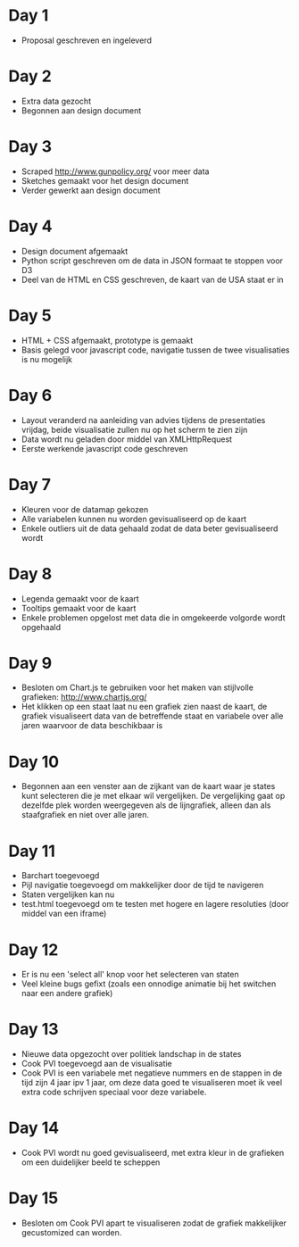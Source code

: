 # Day 1
* Proposal geschreven en ingeleverd

# Day 2
* Extra data gezocht
* Begonnen aan design document

# Day 3
* Scraped http://www.gunpolicy.org/ voor meer data
* Sketches gemaakt voor het design document
* Verder gewerkt aan design document

# Day 4
* Design document afgemaakt
* Python script geschreven om de data in JSON formaat te stoppen voor D3
* Deel van de HTML en CSS geschreven, de kaart van de USA staat er in

# Day 5
* HTML + CSS afgemaakt, prototype is gemaakt
* Basis gelegd voor javascript code, navigatie tussen de twee visualisaties is nu mogelijk

# Day 6
* Layout veranderd na aanleiding van advies tijdens de presentaties vrijdag, beide visualisatie zullen nu op het scherm te zien zijn
* Data wordt nu geladen door middel van XMLHttpRequest
* Eerste werkende javascript code geschreven

# Day 7
* Kleuren voor de datamap gekozen
* Alle variabelen kunnen nu worden gevisualiseerd op de kaart
* Enkele outliers uit de data gehaald zodat de data beter gevisualiseerd wordt

# Day 8
* Legenda gemaakt voor de kaart
* Tooltips gemaakt voor de kaart
* Enkele problemen opgelost met data die in omgekeerde volgorde wordt opgehaald

# Day 9
* Besloten om Chart.js te gebruiken voor het maken van stijlvolle grafieken: http://www.chartjs.org/
* Het klikken op een staat laat nu een grafiek zien naast de kaart, de grafiek visualiseert data van de betreffende staat en variabele over alle jaren waarvoor de data beschikbaar is

# Day 10
* Begonnen aan een venster aan de zijkant van de kaart waar je states kunt selecteren die je met elkaar wil vergelijken. De vergelijking gaat op dezelfde plek worden weergegeven als de lijngrafiek, alleen dan als staafgrafiek en niet over alle jaren.

# Day 11
* Barchart toegevoegd
* Pijl navigatie toegevoegd om makkelijker door de tijd te navigeren
* Staten vergelijken kan nu
* test.html toegevoegd om te testen met hogere en lagere resoluties (door middel van een iframe)

# Day 12
* Er is nu een 'select all' knop voor het selecteren van staten
* Veel kleine bugs gefixt (zoals een onnodige animatie bij het switchen naar een andere grafiek)

# Day 13
* Nieuwe data opgezocht over politiek landschap in de states
* Cook PVI toegevoegd aan de visualisatie
* Cook PVI is een variabele met negatieve nummers en de stappen in de tijd zijn 4 jaar ipv 1 jaar, om deze data goed te visualiseren moet ik veel extra code schrijven speciaal voor deze variabele.

# Day 14
* Cook PVI wordt nu goed gevisualiseerd, met extra kleur in de grafieken om een duidelijker beeld te scheppen

# Day 15
* Besloten om Cook PVI apart te visualiseren zodat de grafiek makkelijker gecustomized can worden.
